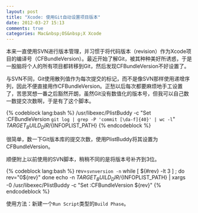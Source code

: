 ```yaml
---
layout: post
title: "Xcode: 使用Git自动设置项目版本"
date: 2012-03-27 15:13
comments: true
categories: Mac&nbsp;OS&nbsp;X Xcode
---
```


本来一直使用SVN进行版本管理，并习惯于将代码版本（revision）作为Xcode项目的编译号（CFBundleVersion）。最近开始了解Git，被其种种美好所诱惑，于是一股脑将个人的所有项目都转移到Git，然后发现CFBundleVersion不好设置了。

<!--more-->

与SVN不同，Git使用散列值作为每次提交的标记，而不是像SVN那样使用递增序列，因此不便直接用作CFBundleVersion。正愁以后每次都要麻烦地手工设置了，苦思冥想一番之后豁然开朗，虽然Git没有数值化的版本号，但我可以自己数一数提交次数啊，于是有了这个脚本。

{% codeblock lang:bash %}
/usr/libexec/PlistBuddy -c "Set :CFBundleVersion `git log | grep -P 'commit [\da-f]{40}' | wc -l`" ${TARGET_BUILD_DIR}/${INFOPLIST_PATH}
{% endcodeblock %}

很简单，数一下Git版本库的提交次数，使用PlistBuddy将其设置为CFBundleVersion。

顺便附上以前使用的SVN脚本，稍稍不同的是将版本号补齐到3位。

{% codeblock lang:bash %}
rev=`svnversion -n`
while [ ${#rev} -lt 3 ] ; do
    rev="0${rev}"
done
echo -n ${TARGET_BUILD_DIR}/${INFOPLIST_PATH} | xargs -0 /usr/libexec/PlistBuddy -c "Set :CFBundleVersion ${rev}"
{% endcodeblock %}

使用方法：新建一个`Run Script`类型的`Build Phase`。